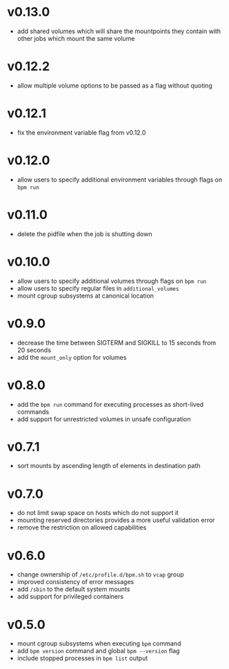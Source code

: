 # v0.13.0

* add shared volumes which will share the mountpoints they contain with other
  jobs which mount the same volume

# v0.12.2

* allow multiple volume options to be passed as a flag without quoting

# v0.12.1

* fix the environment variable flag from v0.12.0

# v0.12.0

* allow users to specify additional environment variables through flags on `bpm
  run`

# v0.11.0

* delete the pidfile when the job is shutting down

# v0.10.0

* allow users to specify additional volumes through flags on `bpm run`
* allow users to specify regular files in `additional_volumes`
* mount cgroup subsystems at canonical location

# v0.9.0

* decrease the time between SIGTERM and SIGKILL to 15 seconds from 20 seconds
* add the `mount_only` option for volumes

# v0.8.0

* add the `bpm run` command for executing processes as short-lived commands
* add support for unrestricted volumes in unsafe configuration

# v0.7.1

* sort mounts by ascending length of elements in destination path

# v0.7.0

* do not limit swap space on hosts which do not support it
* mounting reserved directories provides a more useful validation error
* remove the restriction on allowed capabilities

# v0.6.0

* change ownership of `/etc/profile.d/bpm.sh` to `vcap` group
* improved consistency of error messages
* add `/sbin` to the default system mounts
* add support for privileged containers

# v0.5.0

* mount cgroup subsystems when executing `bpm` command
* add `bpm version` command and global `bpm --version` flag
* include stopped processes in `bpm list` output
